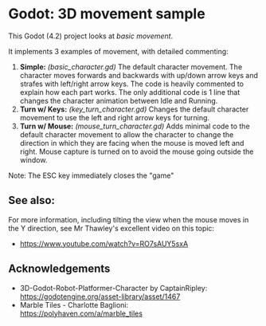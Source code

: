 # Godot: 3D movement sample

This Godot (4.2) project looks at _basic movement_.

It implements 3 examples of movement, with detailed commenting:

1. **Simple:** _(basic_character.gd)_ The default character movement. The character moves forwards and backwards with up/down arrow keys
   and strafes with left/right arrow keys. The code is heavily commented to explain how each part
   works.
   The only additional code is 1 line that changes the character animation between Idle and Running.
1. **Turn w/ Keys:** _(key_turn_character.gd)_ Changes the default character movement to use the left and right arrow keys for turning.
1. **Turn w/ Mouse:** _(mouse_turn_character.gd)_ Adds minimal code to the default character movement to allow the character to change
   the direction in which they are facing when the mouse is moved left and right. Mouse capture is turned on to avoid the mouse going
   outside the window.

Note: The ESC key immediately closes the "game"

## See also:

For more information, including tilting the view when the mouse moves in the Y direction,
see Mr Thawley's excellent video on this topic:

- https://www.youtube.com/watch?v=RO7sAUY5sxA

## Acknowledgements

- 3D-Godot-Robot-Platformer-Character by CaptainRipley:<br>
  https://godotengine.org/asset-library/asset/1467
- Marble Tiles - Charlotte Baglioni:<br>
  https://polyhaven.com/a/marble_tiles
